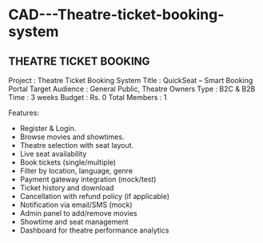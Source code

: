 # CAD---Theatre-ticket-booking-system

THEATRE TICKET BOOKING
----------------------

Project         :	Theatre Ticket Booking System
Title           :   QuickSeat – Smart Booking Portal
Target Audience :	General Public, Theatre Owners
Type            :	B2C & B2B
Time            :	3 weeks
Budget          :	Rs. 0
Total Members   :	1

Features:

* Register & Login.
* Browse movies and showtimes.
* Theatre selection with seat layout.
* Live seat availability
* Book tickets (single/multiple)
* Filter by location, language, genre
* Payment gateway integration (mock/test)
* Ticket history and download
* Cancellation with refund policy (if applicable)
* Notification via email/SMS (mock)
* Admin panel to add/remove movies
* Showtime and seat management 
* Dashboard for theatre performance analytics
